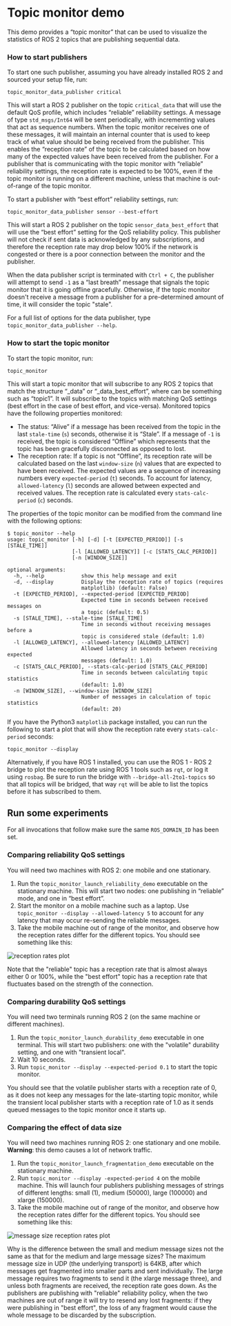 # Topic monitor demo

This demo provides a “topic monitor” that can be used to visualize the statistics of ROS 2 topics that are publishing sequential data.

### How to start publishers

To start one such publisher, assuming you have already installed ROS 2 and sourced your setup file, run:
```
topic_monitor_data_publisher critical
```
This will start a ROS 2 publisher on the topic `critical_data` that will use the default QoS profile, which includes “reliable” reliability settings. A message of type `std_msgs/Int64` will be sent periodically, with incrementing values that act as sequence numbers. When the topic monitor receives one of these messages, it will maintain an internal counter that is used to keep track of what value should be being received from the publisher. This enables the “reception rate” of the topic to be calculated based on how many of the expected values have been received from the publisher. For a publisher that is communicating with the topic monitor with “reliable” reliability settings, the reception rate is expected to be 100%, even if the topic monitor is running on a different machine, unless that machine is out-of-range of the topic monitor.

To start a publisher with “best effort” reliability settings, run:
```
topic_monitor_data_publisher sensor --best-effort
```
This will start a ROS 2 publisher on the topic `sensor_data_best_effort` that will use the “best effort” setting for the QoS reliability policy. This publisher will not check if sent data is acknowledged by any subscriptions, and therefore the reception rate may drop below 100% if the network is congested or there is a poor connection between the monitor and the publisher.

When the data publisher script is terminated with `Ctrl + C`, the publisher will attempt to send `-1` as a “last breath” message that signals the topic monitor that it is going offline gracefully. Otherwise, if the topic monitor doesn't receive a message from a publisher for a pre-determined amount of time, it will consider the topic "stale".

For a full list of options for the data publisher, type `topic_monitor_data_publisher --help`.

### How to start the topic monitor

To start the topic monitor, run:
```
topic_monitor
```

This will start a topic monitor that will subscribe to any ROS 2 topics that match the structure “<name>_data” or “<name>_data_best_effort”, where <name> can be something such as “topic1”. It will subscribe to the topics with matching QoS settings (best effort in the case of best effort, and vice-versa).
Monitored topics have the following properties monitored:
- The status: “Alive” if a message has been received from the topic in the last `stale-time` (`s`) seconds, otherwise it is “Stale”. If a message of `-1` is received, the topic is considered “Offline” which represents that the topic has been gracefully disconnected as opposed to lost.
- The reception rate: If a topic is not “Offline”, its reception rate will be calculated based on the last `window-size` (`n`) values that are expected to have been received. The expected values are a sequence of increasing numbers every `expected-period` (`t`) seconds. To account for latency, `allowed-latency` (`l`) seconds are allowed between expected and received values. The reception rate is calculated every `stats-calc-period` (`c`) seconds.


The properties of the topic monitor can be modified from the command line with the following options:
```
$ topic_monitor --help
usage: topic_monitor [-h] [-d] [-t [EXPECTED_PERIOD]] [-s [STALE_TIME]]
                     [-l [ALLOWED_LATENCY]] [-c [STATS_CALC_PERIOD]]
                     [-n [WINDOW_SIZE]]

optional arguments:
  -h, --help            show this help message and exit
  -d, --display         Display the reception rate of topics (requires
                        matplotlib) (default: False)
  -t [EXPECTED_PERIOD], --expected-period [EXPECTED_PERIOD]
                        Expected time in seconds between received messages on
                        a topic (default: 0.5)
  -s [STALE_TIME], --stale-time [STALE_TIME]
                        Time in seconds without receiving messages before a
                        topic is considered stale (default: 1.0)
  -l [ALLOWED_LATENCY], --allowed-latency [ALLOWED_LATENCY]
                        Allowed latency in seconds between receiving expected
                        messages (default: 1.0)
  -c [STATS_CALC_PERIOD], --stats-calc-period [STATS_CALC_PERIOD]
                        Time in seconds between calculating topic statistics
                        (default: 1.0)
  -n [WINDOW_SIZE], --window-size [WINDOW_SIZE]
                        Number of messages in calculation of topic statistics
                        (default: 20)
```


If you have the Python3 `matplotlib` package installed, you can run the following to start a plot that will show the reception rate every `stats-calc-period` seconds:
```
topic_monitor --display
```
Alternatively, if you have ROS 1 installed, you can use the ROS 1 - ROS 2 bridge to plot the reception rate using ROS 1 tools such as `rqt`, or log it using `rosbag`. Be sure to run the bridge with `--bridge-all-2to1-topics` so that all topics will be bridged, that way `rqt` will be able to list the topics before it has subscribed to them.


## Run some experiments
For all invocations that follow make sure the same `ROS_DOMAIN_ID` has been set.

### Comparing reliability QoS settings
You will need two machines with ROS 2: one mobile and one stationary.

1. Run the `topic_monitor_launch_reliability_demo` executable on the stationary machine. This will start two nodes: one publishing in “reliable” mode, and one in “best effort”.
1. Start the monitor on a mobile machine such as a laptop. Use `topic_monitor --display --allowed-latency 5` to account for any latency that may occur re-sending the reliable messages.
1. Take the mobile machine out of range of the monitor, and observe how the reception rates differ for the different topics.
You should see something like this:

![reception rates plot](https://github.com/ros2/demos/raw/multi_robot_monitor/topic_monitor/doc/reliability_comparison.png "Sample plot of reception rates")

Note that the "reliable" topic has a reception rate that is almost always either 0 or 100%, while the "best effort" topic has a reception rate that fluctuates based on the strength of the connection.

### Comparing durability QoS settings
You will need two terminals running ROS 2 (on the same machine or different machines).

1. Run the `topic_monitor_launch_durability_demo` executable in one terminal. This will start two publishers: one with the "volatile" durability setting, and one with "transient local".
1. Wait 10 seconds.
1. Run `topic_monitor --display --expected-period 0.1` to start the topic monitor.

You should see that the volatile publisher starts with a reception rate of 0, as it does not keep any messages for the late-starting topic monitor, while the transient local publisher starts with a reception rate of 1.0 as it sends queued messages to the topic monitor once it starts up.

### Comparing the effect of data size
You will need two machines running ROS 2: one stationary and one mobile.
**Warning**: this demo causes a lot of network traffic.

1. Run the `topic_monitor_launch_fragmentation_demo` executable on the stationary machine.
1. Run `topic_monitor --display -expected-period 4` on the mobile machine. This will launch four publishers publishing messages of strings of different lengths: small (1), medium (50000), large (100000) and xlarge (150000).
1. Take the mobile machine out of range of the monitor, and observe how the reception rates differ for the different topics.
You should see something like this:

![message size reception rates plot](https://github.com/ros2/demos/raw/multi_robot_monitor/topic_monitor/doc/message_size_comparison.png "Sample plot of reception rates when comparing message size")

Why is the difference between the small and medium message sizes not the same as that for the medium and large message sizes? The maximum message size in UDP (the underlying transport) is 64KB, after which messages get fragmented into smaller parts and sent individually. The large message requires two fragments to send it (the xlarge message three), and unless both fragments are received, the reception rate goes down. As the publishers are publishing with "reliable" reliability policy, when the two machines are out of range it will try to resend any lost fragments: if they were publishing in "best effort", the loss of any fragment would cause the whole message to be discarded by the subscription.

